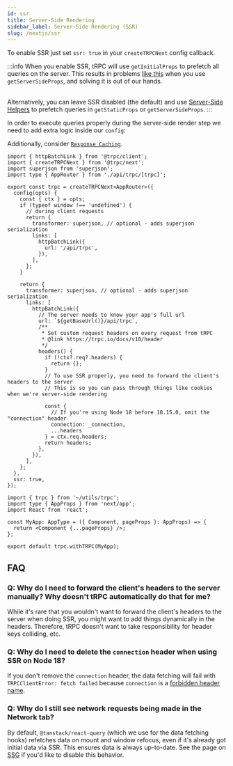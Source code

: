 ```yaml
---
id: ssr
title: Server-Side Rendering
sidebar_label: Server-Side Rendering (SSR)
slug: /nextjs/ssr
---
```


To enable SSR just set `ssr: true` in your `createTRPCNext` config callback.

:::info
When you enable SSR, tRPC will use `getInitialProps` to prefetch all queries on the server. This results in problems [like this](https://github.com/trpc/trpc/issues/596) when you use `getServerSideProps`, and solving it is out of our hands.

&nbsp;  
Alternatively, you can leave SSR disabled (the default) and use [Server-Side Helpers](server-side-helpers) to prefetch queries in `getStaticProps` or `getServerSideProps`.
:::

In order to execute queries properly during the server-side render step we need to add extra logic inside our `config`:

Additionally, consider [`Response Caching`](../server/caching.md).

```tsx title='utils/trpc.ts'
import { httpBatchLink } from '@trpc/client';
import { createTRPCNext } from '@trpc/next';
import superjson from 'superjson';
import type { AppRouter } from './api/trpc/[trpc]';

export const trpc = createTRPCNext<AppRouter>({
  config(opts) {
    const { ctx } = opts;
    if (typeof window !== 'undefined') {
      // during client requests
      return {
        transformer: superjson, // optional - adds superjson serialization
        links: [
          httpBatchLink({
            url: '/api/trpc',
          }),
        ],
      };
    }

    return {
      transformer: superjson, // optional - adds superjson serialization
      links: [
        httpBatchLink({
          // The server needs to know your app's full url
          url: `${getBaseUrl()}/api/trpc`,
          /**
           * Set custom request headers on every request from tRPC
           * @link https://trpc.io/docs/v10/header
           */
          headers() {
            if (!ctx?.req?.headers) {
              return {};
            }
            // To use SSR properly, you need to forward the client's headers to the server
            // This is so you can pass through things like cookies when we're server-side rendering

            const {
              // If you're using Node 18 before 18.15.0, omit the "connection" header
              connection: _connection,
              ...headers
            } = ctx.req.headers;
            return headers;
          },
        }),
      ],
    };
  },
  ssr: true,
});
```

```tsx title='pages/_app.tsx'
import { trpc } from '~/utils/trpc';
import type { AppProps } from 'next/app';
import React from 'react';

const MyApp: AppType = ({ Component, pageProps }: AppProps) => {
  return <Component {...pageProps} />;
};

export default trpc.withTRPC(MyApp);
```

## FAQ

### Q: Why do I need to forward the client's headers to the server manually? Why doesn't tRPC automatically do that for me?

While it's rare that you wouldn't want to forward the client's headers to the server when doing SSR, you might want to add things dynamically in the headers. Therefore, tRPC doesn't want to take responsibility for header keys colliding, etc.

### Q: Why do I need to delete the `connection` header when using SSR on Node 18?

If you don't remove the `connection` header, the data fetching will fail with `TRPCClientError: fetch failed` because `connection` is a [forbidden header name](https://developer.mozilla.org/en-US/docs/Glossary/Forbidden_header_name).

### Q: Why do I still see network requests being made in the Network tab?

By default, `@tanstack/react-query` (which we use for the data fetching hooks) refetches data on mount and window refocus, even if it's already got initial data via SSR. This ensures data is always up-to-date. See the page on [SSG](ssg) if you'd like to disable this behavior.
